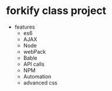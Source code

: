 # forkify class project 

* features
	* es6 
	* AJAX 
	* Node 
	* webPack
	* Bable
	* API calls
	* NPM
	* Automation
	* advanced css
